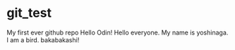 # git_test
My first ever github repo
Hello Odin! 
Hello everyone. My name is yoshinaga. I am a bird.
bakabakashi!
